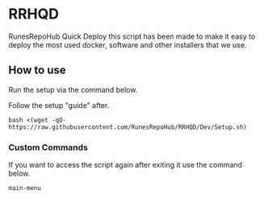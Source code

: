 # RRHQD
RunesRepoHub Quick Deploy this script has been made to make it easy to deploy the most used docker, software and other installers that we use.

## How to use

Run the setup via the command below.

Follow the setup "guide" after.

```
bash <(wget -qO- https://raw.githubusercontent.com/RunesRepoHub/RRHQD/Dev/Setup.sh)
```

### Custom Commands 

If you want to access the script again after exiting it use the command below.

```
main-menu
```
